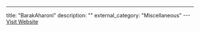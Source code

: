 ---
title: "BarakAharoni"
description: ""
external_category: "Miscellaneous"
---[Visit Website](https://github.com/BarakAharoni)

